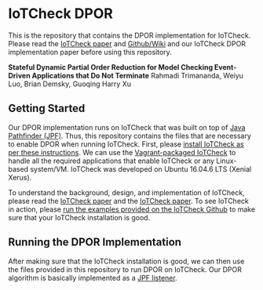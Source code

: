 # IoTCheck DPOR
This is the repository that contains the DPOR implementation for IoTCheck. Please read the [IoTCheck paper](https://2020.esec-fse.org/details/fse-2020-papers/16/Understanding-and-Automatically-Detecting-Conflicting-Interactions-between-Smart-Home) and [Github/Wiki](https://github.com/uci-plrg/iotcheck) and our IoTCheck DPOR implementation paper before using this repository.

**Stateful Dynamic Partial Order Reduction for Model Checking Event-Driven Applications that Do Not Terminate**
Rahmadi Trimananda, Weiyu Luo, Brian Demsky, Guoqing Harry Xu

## Getting Started
Our DPOR implementation runs on IoTCheck that was built on top of [Java Pathfinder (JPF)](https://github.com/javapathfinder). Thus, this repository contains the files that are necessary to enable DPOR when running IoTCheck. First, please [install IoTCheck as per these instructions](https://github.com/uci-plrg/iotcheck/blob/master/README.md#getting-started). We can use the [Vagrant-packaged IoTCheck](https://github.com/uci-plrg/iotcheck-vagrant) to handle all the required applications that enable IoTCheck or any Linux-based system/VM. IoTCheck was developed on Ubuntu 16.04.6 LTS (Xenial Xerus).

To understand the background, design, and implementation of IoTCheck, please read the [IoTCheck paper](https://2020.esec-fse.org/details/fse-2020-papers/16/Understanding-and-Automatically-Detecting-Conflicting-Interactions-between-Smart-Home) and the [IoTCheck paper](https://2020.esec-fse.org/details/fse-2020-papers/16/Understanding-and-Automatically-Detecting-Conflicting-Interactions-between-Smart-Home). 
To see IoTCheck in action, please [run the examples provided on the IoTCheck Github](https://github.com/uci-plrg/iotcheck/blob/master/README.md#examples) to make sure that your IoTCheck installation is good.

## Running the DPOR Implementation
After making sure that the IoTCheck installation is good, we can then use the files provided in this repository to run DPOR on IoTCheck. Our DPOR algorithm is basically implemented as a [JPF listener](https://github.com/javapathfinder/jpf-core/wiki/Listeners).
